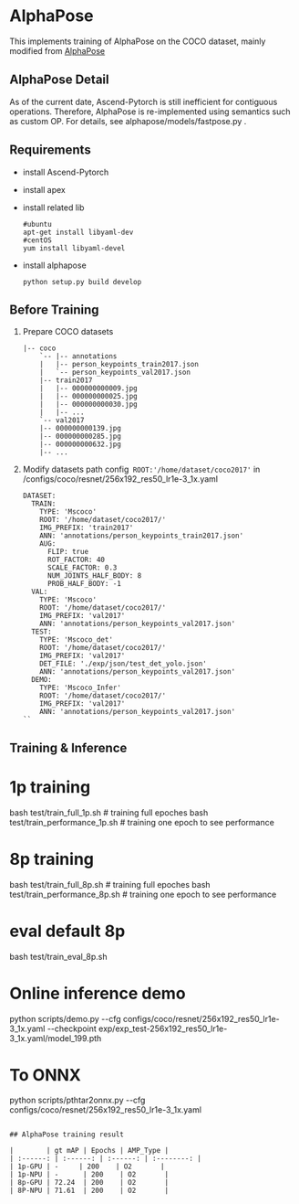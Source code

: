 # AlphaPose

This implements training of AlphaPose on the COCO dataset, mainly modified from [AlphaPose](https://github.com/MVIG-SJTU/AlphaPose)

## AlphaPose Detail

As of the current date, Ascend-Pytorch is still inefficient for contiguous operations. Therefore, AlphaPose is re-implemented using semantics such as custom OP. For details, see alphapose/models/fastpose.py . 

## Requirements

-   install Ascend-Pytorch 

-   install apex 

-   install related lib
      ```
    #ubuntu 
    apt-get install libyaml-dev
    #centOS 
    yum install libyaml-devel
      ```

-   install alphapose

    ```
    python setup.py build develop
    ```

## Before Training

1.  Prepare COCO datasets

    ```
    |-- coco
        `-- |-- annotations
        |   |-- person_keypoints_train2017.json
        |   `-- person_keypoints_val2017.json
        |-- train2017
        |   |-- 000000000009.jpg
        |   |-- 000000000025.jpg
        |   |-- 000000000030.jpg
        |   |-- ... 
        `-- val2017
        |-- 000000000139.jpg
        |-- 000000000285.jpg
        |-- 000000000632.jpg
        |-- ... 
    ```
2.  Modify datasets path config` ROOT:'/home/dataset/coco2017'` in /configs/coco/resnet/256x192_res50_lr1e-3_1x.yaml

    ```
    DATASET:
      TRAIN:
        TYPE: 'Mscoco'
        ROOT: '/home/dataset/coco2017/'
        IMG_PREFIX: 'train2017'
        ANN: 'annotations/person_keypoints_train2017.json'
        AUG:
          FLIP: true
          ROT_FACTOR: 40
          SCALE_FACTOR: 0.3
          NUM_JOINTS_HALF_BODY: 8
          PROB_HALF_BODY: -1
      VAL:
        TYPE: 'Mscoco'
        ROOT: '/home/dataset/coco2017/'
        IMG_PREFIX: 'val2017'
        ANN: 'annotations/person_keypoints_val2017.json'
      TEST:
        TYPE: 'Mscoco_det'
        ROOT: '/home/dataset/coco2017/'
        IMG_PREFIX: 'val2017'
        DET_FILE: './exp/json/test_det_yolo.json'
        ANN: 'annotations/person_keypoints_val2017.json'
      DEMO:
        TYPE: 'Mscoco_Infer'
        ROOT: '/home/dataset/coco2017/'
        IMG_PREFIX: 'val2017'
        ANN: 'annotations/person_keypoints_val2017.json'
    ``

## Training & Inference

# 1p training
bash test/train_full_1p.sh        # training full epoches
bash test/train_performance_1p.sh # training one epoch to see performance

# 8p training
bash test/train_full_8p.sh        # training full epoches
bash test/train_performance_8p.sh # training one epoch to see performance

# eval default 8p
bash test/train_eval_8p.sh

# Online inference demo
python scripts/demo.py --cfg configs/coco/resnet/256x192_res50_lr1e-3_1x.yaml --checkpoint exp/exp_test-256x192_res50_lr1e-3_1x.yaml/model_199.pth

# To ONNX
python scripts/pthtar2onnx.py --cfg configs/coco/resnet/256x192_res50_lr1e-3_1x.yaml
```

## AlphaPose training result

|        | gt mAP | Epochs | AMP_Type |
| :------: | :------: | :------: | :--------: |
| 1p-GPU | -     | 200    | O2       |
| 1p-NPU | -      | 200    | O2       |
| 8p-GPU | 72.24  | 200    | O2       |
| 8P-NPU | 71.61  | 200    | O2       |

